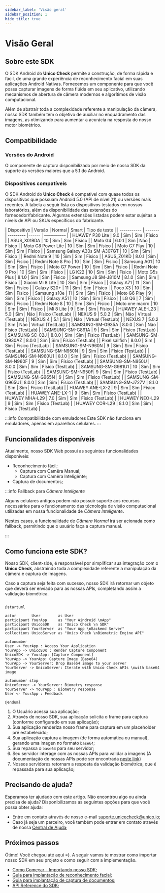 ```yaml
---
sidebar_label: 'Visão geral'
sidebar_position: 1
hide_title: true
---
```


# Visão Geral

## Sobre este SDK

O SDK Android do **Unico Check** permite a construção, de forma rápida e fácil, de uma grande experiência de reconhecimento facial em suas aplicações Android Nativas. Fornecemos um componente para que você possa capturar imagens de forma flúida em seu aplicativo, utilizando mecanismos de abertura de câmera modernos e algorítimos de visão computacional.

Além de abstrair toda a complexidade referente a manipulação da câmera, nosso SDK também tem o objetivo de auxiliar no enquadramento das imagens, as otimizando para aumentar a acurácia na resposta do nosso motor biométrico.

## Compatibilidade

### Versões do Android

O componente de captura disponibilizado por meio de nosso SDK da suporte às versões maiores que a 5.1 do Android.

### Dispositívos compatíveis

O SDK Android do **Unico Check** é compatível com quase todos os dispositivos que possuam Android 5.0 (API de nível 21) ou versões mais recentes. A tabela a seguir lista os dispositivos testados em nossos laboratórios, além da disponibilidade das extensões do fornecedor/fabricante. Algumas extensões listadas podem estar sujeitas a níveis de API ou SKUs específicos do fabricante.


| Dispositivo |	Versão	| Normal	| Smart	| Tipo de teste |
| ----------- | ------- | --------- |------ | ----------- |
| HUAWEY P30 Lite   | 9.0	| Sim	| Sim	| Físico |
| ASUS_X01BDA	    | 10	| Sim	| Sim	| Físico |
| Moto G4	        | 6.0.1	| Sim	| Não	| Físico |
| Moto G8 Power Lite | 10	| Sim	| Sim	| Físico |
| Moto G7 Play | 10 | Sim	| Sim	| Físico |
| Samsung Galaxy A30s SM-A307GT | 10	| Sim	| Sim	| Físico |
| Redmi Note 9 | 10	| Sim	| Sim	| Físico |
| ASUS_Z01KD | 8.0.1	| Sim	| Sim	| Físico |
| Redmi Note 8 Pro | 10	| Sim	| Sim	| Físico |
| Samsung A01 | 10	| Sim	| Sim	| Físico |
| Moto G7 Power | 10	| Sim	| Sim	| Físico |
| Redmi Note 9 Pro | 10	| Sim	| Sim	| Físico |
| LG K22 | 10	| Sim	| Sim	| Físico |
| Moto G5s Plus | 8.1.0	| Sim	| Sim	| Físico |
| Samsung J8 SM-J810M | 8.1.0	| Sim	| Sim	| Físico |
| Xiaomi Mi 8 Lite | 10	| Sim	| Sim	| Físico |
| Galaxy A71 | 11	| Sim	| Sim	| Físico |
| Galaxy S20+ | 11	| Sim	| Sim	| Físico |
| Poco X3 | 10	| Sim	| Sim	| Físico |
| Samsung s10e | 11	| Sim	| Sim	| Físico |
| Moto G6 Play | 9	| Sim	| Sim	| Físico |
| Galaxy A51 | 10	| Sim	| Sim	| Físico |
| LG Q6	| 7	| Sim	| Sim	| Físico |
| Redmi Note 8 | 10	| Sim	| Sim	| Físico |
| Moto one macro | 10	| Sim	| Sim	| Físico |
| Mi 8 Lite | 9	| Sim	| Sim	| Físico |
| HUAWEY ALE-L23 | 5.0	 | Sim	| Não	| Físico (TestLab) |
| NEXUS 9 | 5.0.2	 | Sim	| Não	| Virtual (TestLab) |
| NEXUS 4 | 5.1 | Sim	| Não	| Virtual (TestLab) |
| NEXUS 7 | 5.0.2 | 	Sim	| Não	| Virtual (TestLab) |
| SAMSUNG-SM-G935A | 8.0.0	 | Sim	| Não	| Físico (TestLab) |
| SAMSUNG-SM-G891A | 9 | Sim	| Sim	| Físico (TestLab) |
| SAMSUNG SC-02J | 8.0.0 | Sim	| Sim	| Físico (TestLab) |
| SAMSUNG-SM-G930AZ | 8.0.0 | Sim	| Sim	| Físico (TestLab) |
| Pixel sailfish | 8.0.0 | Sim	| Sim	| Físico (TestLab) |
| SAMSUNG-SM-N960N | 9 | Sim	| Sim	| Físico (TestLab) |
| SAMSUNG-SM-N950N | 9 | Sim	| Sim	| Físico (TestLab) |
| SAMSUNG-SM-N960U1 | 8.1.0 | Sim	| Sim	| Físico (TestLab) |
| SAMSUNG-SM-N960F | 9 | Sim	| Sim	| Físico (TestLab) |
| SAMSUNG-SM-N950U | 8.0.0 | Sim	| Sim	| Físico (TestLab) |
| SAMSUNG-SM-G981U1 |  10 | Sim	| Sim	| Físico (TestLab) |
| SAMSUNG-SM-N950F|  9 | Sim	| Sim	| Físico (TestLab) |
| SAMSUNG-SM-G965N | 9 | Sim	| Sim	| Físico (TestLab) |
| SAMSUNG-SM-G965U1| 8.0.0 | Sim	| Sim	| Físico (TestLab) |
| SAMSUNG-SM-J727V | 8.1.0 | Sim	| Sim	| Físico (TestLab) |
| HUAWEY ANE-LX-2 | 9 | Sim	| Sim	| Físico (TestLab) |
| HUAWEY ANE-LX-1 | 9  | Sim	| Sim	| Físico (TestLab) |
| HUAWEY MHA-L29 | 7.0  | Sim	| Sim	| Físico (TestLab) |
| HUAWEY NEO-L29 | 9  | Sim	| Sim	| Físico (TestLab) |
| HUAWEY COR-L29 | 8.1.0  | Sim	| Sim	| Físico (TestLab) |

:::info Compatibilidade com emuladores
Este SDK não funciona em emuladores, apenas em aparelhos celulares.
:::

## Funcionalidades disponíveis 

Atualmente, nosso SDK Web possui as seguintes funcionalidades disponíveis:

- Reconhecimento fácil;
    - Captura com Camêra Manual;
    - Captura com Camêra Inteligênte;
    <!-- TODO Vale a pena mensionar o Facetech aqui? -->
- Captura de documentos;

:::info Fallback para *Câmera Inteligente* 

Alguns celulares antigos podem não possuir suporte aos recursos necessários para o funcionamento das técnologia de visão computacional utilizadas em nossa funcionalidade de *Câmera Inteligente*.

Nestes casos, a funcionalidade de *Câmera Normal* irá ser acionada como fallback, permitindo que o usuário faça a captura manual.

:::

## Como funciona este SDK?

Nosso SDK, client-side, é responsável por simplificar sua integração com o **Unico Check**, abstraindo toda a complexidade referente a manipulação da câmera e captura de imagens.

Caso a captura seja feita com sucesso, nosso SDK irá retornar um objeto que deverá ser enviado para as nossas APIs, completando assim a validação biométrica.


```plantuml Your title

@startuml

actor       User        as User
participant YourApp     as "Your Aindroid \nApp"
participant UnicoSDK    as "Unico Check \n SDK"
participant YourServer  as "Your App \nBackend Server"
collections UnicoServer as "Unico Check \nBiometric Engine API"

autonumber
User -> YourApp : Access Your Application
YourApp -> UnicoSDK : Render Capture Component
UnicoSDK -> YourApp: [Capture Component]
YourApp -> YourApp: Capture Image (Base64)
YourApp -> YourServer: Drop Base64 image to your server  
YourServer -> UnicoServer: Iterate with Unico Check APIs \nwith base64 image

autonumber stop
UnicoServer -> YourServer: Biometry response 
YourServer -> YourApp : Biometry response
User <- YourApp : Feedback

@enduml

```

1. O Usuário acessa sua aplicação;
2. Através de nosso SDK, sua aplicação solicita o frame para captura (conforme configurado em sua aplicação);
3. Sua aplicação renderiza nosso frame para captura em um placeholder pré estabelecido;
4. Sua aplicação captura a imagem (de forma automática ou manual), gerando uma imagen no formato `base64`;
5. Sua repassa o `base64` para seu servidor; 
6. Seu servidor interage com as nossas APIs para validar a imagens (A documentação de nossas APIs pode ser encontrada [neste link](https://www3.acesso.io/identity/services/v3/docs/))
7. Nossos servidores retornam a resposta da validação biométrica, que é repassada para sua aplicação;


## Precisando de ajuda?

Esperamos ter ajudado com este artigo. Não encontrou algo ou ainda precisa de ajuda? Disponibilizamos as seguintes opções para que você possa obter ajuda:

- Entre em contato através de nosso e-mail [suporte.unicocheck@unico.io](mailto:suporte.unicocheck@unico.io);
- Caso já seja um parceiro, você também pode entrar em contato através de nossa [Central de Ajuda](https://ajuda.unico.io/hc/pt-br/categories/360002344171);

## Próximos passos

Ótimo! Você chegou até aqui =). A seguir vamos te mostrar como importar nosso SDK em seu projeto e como seguir com a implementação.

- [Como Começar - Importando nosso SDK](como-comecar);
- [Guia para implantação de reconhecimento facial](reconhecimento-facial);
- [Guia para implantação de captura de documentos](verificacao-documento);
- [API Reference do SDK](API);

